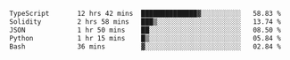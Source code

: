 <!--START_SECTION:waka-->

```txt
TypeScript       12 hrs 42 mins  ██████████████▓░░░░░░░░░░   58.83 %
Solidity         2 hrs 58 mins   ███▒░░░░░░░░░░░░░░░░░░░░░   13.74 %
JSON             1 hr 50 mins    ██░░░░░░░░░░░░░░░░░░░░░░░   08.50 %
Python           1 hr 15 mins    █▒░░░░░░░░░░░░░░░░░░░░░░░   05.84 %
Bash             36 mins         ▓░░░░░░░░░░░░░░░░░░░░░░░░   02.84 %
```

<!--END_SECTION:waka-->